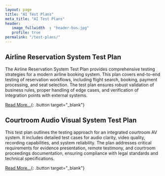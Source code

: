 ```yaml
---
layout: page
title: "AI Test Plans"
meta_title: "AI Test Plans"
header:
   image_fullwidth  : "header-bus.jpg"
   profile: true   
permalink: "/test-plans/"
---
```


## Airline Reservation System Test Plan

The Airline Reservation System Test Plan provides comprehensive testing strategies for a modern airline booking system. 
This plan covers end-to-end testing of reservation workflows, including flight search, booking, 
payment processing, and seat selection. The test plan ensures robust validation of business rules, 
proper handling of edge cases, and verification of integration points with external systems.

[Read More...](/my-talents/pdfs/airline-reservation-test-plan.pdf){: .button target="_blank"}

## Courtroom Audio Visual System Test Plan

This test plan outlines the testing approach for an integrated courtroom AV system. It includes detailed test 
cases for audio clarity, video quality, recording capabilities, and system reliability. The plan addresses 
critical requirements for evidence presentation, remote testimony, and courtroom proceedings documentation, 
ensuring compliance with legal standards and technical specifications.

[Read More...](/my-talents/pdfs/courtroom-av-test-plan.pdf){: .button target="_blank"}
